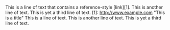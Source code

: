 This is a line of text that contains a reference-style [link][1].
This is another line of text.
This is yet a third line of text.
[1]: http://www.example.com
    "This is a title"
This is a line of text.
This is another line of text.
This is yet a third line of text.
